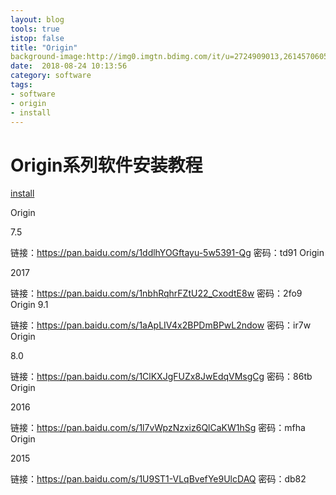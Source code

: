 ```yaml
---
layout: blog
tools: true
istop: false
title: "Origin"
background-image:http://img0.imgtn.bdimg.com/it/u=2724909013,2614570605&fm=26&gp=0.jpg
date:  2018-08-24 10:13:56
category: software
tags:
- software
- origin
- install
---
```


# Origin系列软件安装教程
<a href="https://mp.weixin.qq.com/s?__biz=MzU1NjY5NTcyNw==&mid=2247487884&idx=1&sn=7fc545eae724085619b9118a42d60aa9&chksm=fbc0784cccb7f15a3c9f7f66accc142a8a66fa09105969a2de9d490acbfe9c2f243bdea193ea&scene=0#rd" title="install"> install</a>

Origin

7.5

链接：https://pan.baidu.com/s/1ddlhYOGftayu-5w5391-Qg
密码：td91
Origin

2017

链接：https://pan.baidu.com/s/1nbhRqhrFZtU22_CxodtE8w
密码：2fo9
Origin
9.1

链接：https://pan.baidu.com/s/1aApLIV4x2BPDmBPwL2ndow
密码：ir7w
Origin

8.0

链接：https://pan.baidu.com/s/1ClKXJgFUZx8JwEdqVMsgCg
密码：86tb
Origin

2016

链接：https://pan.baidu.com/s/1l7vWpzNzxiz6QlCaKW1hSg
密码：mfha
Origin

2015

链接：https://pan.baidu.com/s/1U9ST1-VLqBvefYe9UlcDAQ
密码：db82
